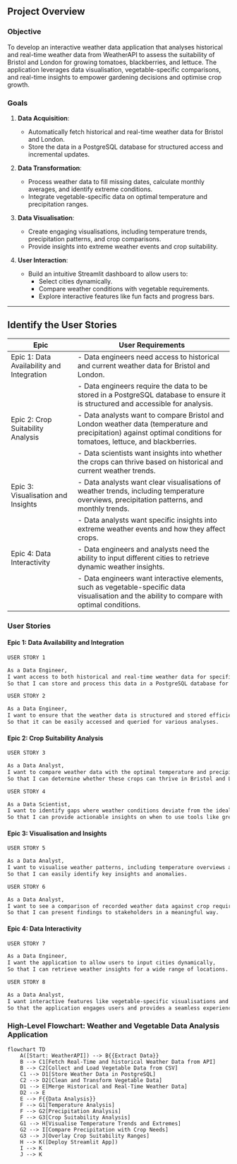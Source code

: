 ## Project Overview

### **Objective**
To develop an interactive weather data application that analyses historical and real-time weather data from WeatherAPI to assess the suitability of Bristol and London for growing tomatoes, blackberries, and lettuce. The application leverages data visualisation, vegetable-specific comparisons, and real-time insights to empower gardening decisions and optimise crop growth.

### **Goals**
1. **Data Acquisition**:
   - Automatically fetch historical and real-time weather data for Bristol and London.
   - Store the data in a PostgreSQL database for structured access and incremental updates.

2. **Data Transformation**:
   - Process weather data to fill missing dates, calculate monthly averages, and identify extreme conditions.
   - Integrate vegetable-specific data on optimal temperature and precipitation ranges.

3. **Data Visualisation**:
   - Create engaging visualisations, including temperature trends, precipitation patterns, and crop comparisons.
   - Provide insights into extreme weather events and crop suitability.

4. **User Interaction**:
   - Build an intuitive Streamlit dashboard to allow users to:
     - Select cities dynamically.
     - Compare weather conditions with vegetable requirements.
     - Explore interactive features like fun facts and progress bars.

---


## Identify the User Stories


| Epic                                     | User Requirements                                                                                             |
|------------------------------------------|---------------------------------------------------------------------------------------------------------------|
| Epic 1: Data Availability and Integration | - Data engineers need access to historical and current weather data for Bristol and London.                    |
|                                          | - Data engineers require the data to be stored in a PostgreSQL database to ensure it is structured and accessible for analysis. |
| Epic 2: Crop Suitability Analysis        | - Data analysts want to compare Bristol and London weather data (temperature and precipitation) against optimal conditions for tomatoes, lettuce, and blackberries. |
|                                          | - Data scientists want insights into whether the crops can thrive based on historical and current weather trends. |
| Epic 3: Visualisation and Insights       | - Data analysts want clear visualisations of weather trends, including temperature overviews, precipitation patterns, and monthly trends. |
|                                          | - Data analysts want specific insights into extreme weather events and how they affect crops.                  |
| Epic 4: Data Interactivity               | - Data engineers and analysts need the ability to input different cities to retrieve dynamic weather insights. |
|                                          | - Data engineers want interactive elements, such as vegetable-specific data visualisation and the ability to compare with optimal conditions. |             |


### User Stories

#### Epic 1: Data Availability and Integration

```txt
USER STORY 1

As a Data Engineer,  
I want access to both historical and real-time weather data for specific cities like Bristol and London,  
So that I can store and process this data in a PostgreSQL database for analysis.

USER STORY 2

As a Data Engineer,  
I want to ensure that the weather data is structured and stored efficiently in the database,  
So that it can be easily accessed and queried for various analyses.
```

#### Epic 2: Crop Suitability Analysis

```txt
USER STORY 3

As a Data Analyst,  
I want to compare weather data with the optimal temperature and precipitation ranges for tomatoes, blackberries, and lettuce,  
So that I can determine whether these crops can thrive in Bristol and London.

USER STORY 4

As a Data Scientist,  
I want to identify gaps where weather conditions deviate from the ideal growing conditions of crops,  
So that I can provide actionable insights on when to use tools like greenhouses or drainage systems.
```

#### Epic 3: Visualisation and Insights
```txt
USER STORY 5

As a Data Analyst,  
I want to visualise weather patterns, including temperature overviews and precipitation trends,  
So that I can easily identify key insights and anomalies.

USER STORY 6

As a Data Analyst,  
I want to see a comparison of recorded weather data against crop requirements in clear visualisations,  
So that I can present findings to stakeholders in a meaningful way.
```

#### Epic 4: Data Interactivity

```txt
USER STORY 7

As a Data Engineer,  
I want the application to allow users to input cities dynamically,  
So that I can retrieve weather insights for a wide range of locations.

USER STORY 8

As a Data Analyst,  
I want interactive features like vegetable-specific visualisations and fun facts,  
So that the application engages users and provides a seamless experience.
```

### High-Level Flowchart: Weather and Vegetable Data Analysis Application

```mermaid
flowchart TD
    A([Start: WeatherAPI]) --> B{{Extract Data}}
    B --> C1[Fetch Real-Time and historical Weather Data from API]
    B --> C2[Collect and Load Vegetable Data from CSV]
    C1 --> D1[Store Weather Data in PostgreSQL]
    C2 --> D2[Clean and Transform Vegetable Data]
    D1 --> E[Merge Historical and Real-Time Weather Data]
    D2 --> E
    E --> F{{Data Analysis}}
    F --> G1[Temperature Analysis]
    F --> G2[Precipitation Analysis]
    F --> G3[Crop Suitability Analysis]
    G1 --> H[Visualise Temperature Trends and Extremes]
    G2 --> I[Compare Precipitation with Crop Needs]
    G3 --> J[Overlay Crop Suitability Ranges]
    H --> K([Deploy Streamlit App])
    I --> K
    J --> K
```